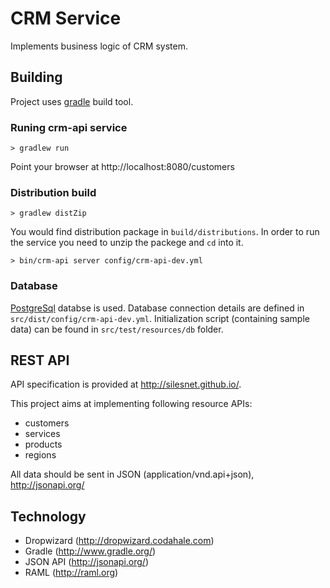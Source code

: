 # CRM Service

Implements business logic of CRM system.

## Building

Project uses [gradle](http://www.gradle.org/) build tool.

### Runing crm-api service

```
> gradlew run
```

Point your browser at http://localhost:8080/customers

### Distribution build

```
> gradlew distZip
```

You would find distribution package in `build/distributions`. In order to run the service
you need to unzip the packege and `cd` into it.

```
> bin/crm-api server config/crm-api-dev.yml
```

### Database

[PostgreSql](http://www.postgresql.org/) databse is used. Database connection details are defined in `src/dist/config/crm-api-dev.yml`. Initialization script (containing sample data) can be found in `src/test/resources/db` folder.

## REST API

API specification is provided at http://silesnet.github.io/.

This project aims at implementing following resource APIs:
* customers
* services
* products
* regions

All data should be sent in JSON (application/vnd.api+json), http://jsonapi.org/

## Technology
* Dropwizard (http://dropwizard.codahale.com)
* Gradle (http://www.gradle.org/)
* JSON API (http://jsonapi.org/)
* RAML (http://raml.org)
